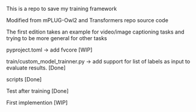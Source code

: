 This is a repo to save my training framework

Modified from mPLUG-Owl2 and Transformers repo source code

The first edition takes an example for video/image captioning tasks and trying to be more general for other tasks

pyproject.toml -> add fvcore [WIP]

train/custom_model_trainner.py -> add support for list of labels as input to evaluate results. [Done]

scripts [Done] 

Test after training [Done]

First implemention [WIP]

